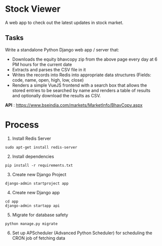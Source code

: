 # Stock Viewer
A web app to check out the latest updates in stock market.

## Tasks

Write a standalone Python Django web app / server that:
- Downloads the equity bhavcopy zip from the above page every day at 6 PM hours for the current date
- Extracts and parses the CSV file in it
- Writes the records into Redis into appropriate data structures (Fields: code, name, open, high, low, close)
- Renders a simple VueJS frontend with a search box that allows the stored entries to be searched by name and renders a table of results and optionally download the results as CSV.


**API** : https://www.bseindia.com/markets/MarketInfo/BhavCopy.aspx

# Process

1. Install Redis Server
```
sudo apt-get install redis-server
```

2. Install dependencies
```
pip install -r requirements.txt
```

3. Create new Django Project
```
django-admin startproject app
```

4. Create new Django app
```
cd app
django-admin startapp api
```

5. Migrate for database safety
```
python manage.py migrate
```

6. Set up APScheduler (Advanced Python Scheduler) for scheduling the CRON job of fetching data

